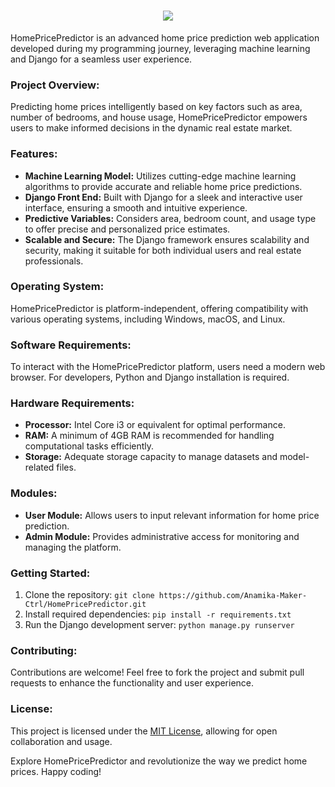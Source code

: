 <h1 align="center">
  <a href="https://github.com/DenverCoder1/readme-typing-svg">
<img src="https://readme-typing-svg.demolab.com/?lines=PriceVue Project%20;Price Forecasting%20;PriceVue Project%20;&font=Inconsolata Bold&center=true&width=440&height=45&color=3498db&vCenter=true&pause=1000&size=42" /></a></h1>
HomePricePredictor is an advanced home price prediction web application developed during my programming journey, leveraging machine learning and Django for a seamless user experience.

### Project Overview:
Predicting home prices intelligently based on key factors such as area, number of bedrooms, and house usage, HomePricePredictor empowers users to make informed decisions in the dynamic real estate market.

### Features:
- **Machine Learning Model:** Utilizes cutting-edge machine learning algorithms to provide accurate and reliable home price predictions.
- **Django Front End:** Built with Django for a sleek and interactive user interface, ensuring a smooth and intuitive experience.
- **Predictive Variables:** Considers area, bedroom count, and usage type to offer precise and personalized price estimates.
- **Scalable and Secure:** The Django framework ensures scalability and security, making it suitable for both individual users and real estate professionals.

### Operating System:
HomePricePredictor is platform-independent, offering compatibility with various operating systems, including Windows, macOS, and Linux.

### Software Requirements:
To interact with the HomePricePredictor platform, users need a modern web browser. For developers, Python and Django installation is required.

### Hardware Requirements:
- **Processor:** Intel Core i3 or equivalent for optimal performance.
- **RAM:** A minimum of 4GB RAM is recommended for handling computational tasks efficiently.
- **Storage:** Adequate storage capacity to manage datasets and model-related files.

### Modules:
- **User Module:** Allows users to input relevant information for home price prediction.
- **Admin Module:** Provides administrative access for monitoring and managing the platform.

### Getting Started:
1. Clone the repository: `git clone https://github.com/Anamika-Maker-Ctrl/HomePricePredictor.git`
2. Install required dependencies: `pip install -r requirements.txt`
3. Run the Django development server: `python manage.py runserver`

### Contributing:
Contributions are welcome! Feel free to fork the project and submit pull requests to enhance the functionality and user experience.

### License:
This project is licensed under the [MIT License](LICENSE), allowing for open collaboration and usage.

Explore HomePricePredictor and revolutionize the way we predict home prices. Happy coding!
</h3>

